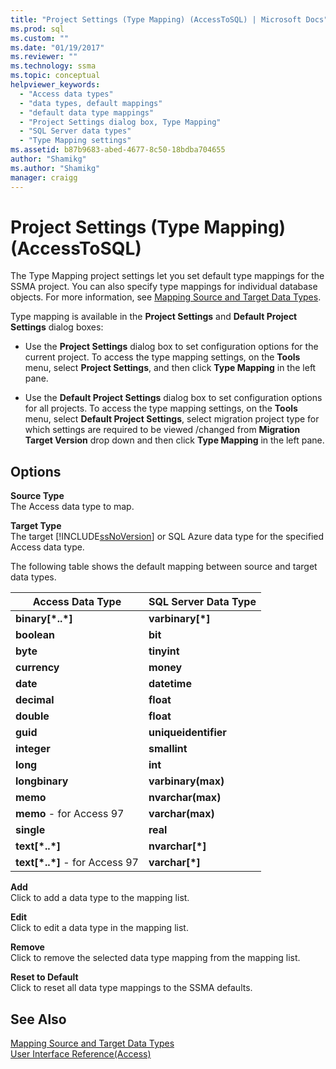 ```yaml
---
title: "Project Settings (Type Mapping) (AccessToSQL) | Microsoft Docs"
ms.prod: sql
ms.custom: ""
ms.date: "01/19/2017"
ms.reviewer: ""
ms.technology: ssma
ms.topic: conceptual
helpviewer_keywords: 
  - "Access data types"
  - "data types, default mappings"
  - "default data type mappings"
  - "Project Settings dialog box, Type Mapping"
  - "SQL Server data types"
  - "Type Mapping settings"
ms.assetid: b87b9683-abed-4677-8c50-18bdba704655
author: "Shamikg"
ms.author: "Shamikg"
manager: craigg
---
```

# Project Settings (Type Mapping) (AccessToSQL)
The Type Mapping project settings let you set default type mappings for the SSMA project. You can also specify type mappings for individual database objects. For more information, see [Mapping Source and Target Data Types](mapping-source-and-target-data-types-accesstosql.md).  
  
Type mapping is available in the **Project Settings** and **Default Project Settings** dialog boxes:  
  
-   Use the **Project Settings** dialog box to set configuration options for the current project. To access the type mapping settings, on the **Tools** menu, select **Project Settings**, and then click **Type Mapping** in the left pane.  
  
-   Use the **Default Project Settings** dialog box to set configuration options for all projects. To access the type mapping settings, on the **Tools** menu, select **Default Project Settings**, select migration project type for which settings are required to be viewed /changed from **Migration Target Version** drop down and then click **Type Mapping** in the left pane.  
  
## Options  
**Source Type**  
The Access data type to map.  
  
**Target Type**  
The target [!INCLUDE[ssNoVersion](../../includes/ssnoversion-md.md)] or SQL Azure data type for the specified Access data type.  
  
The following table shows the default mapping between source and target data types.  
  
|Access Data Type|SQL Server Data Type|  
|--------------------|------------------------|  
|**binary[\*..\*]**|**varbinary[\*]**|  
|**boolean**|**bit**|  
|**byte**|**tinyint**|  
|**currency**|**money**|  
|**date**|**datetime**|  
|**decimal**|**float**|  
|**double**|**float**|  
|**guid**|**uniqueidentifier**|  
|**integer**|**smallint**|  
|**long**|**int**|  
|**longbinary**|**varbinary(max)**|  
|**memo**|**nvarchar(max)**|  
|**memo** - for Access 97|**varchar(max)**|  
|**single**|**real**|  
|**text[\*..\*]**|**nvarchar[\*]**|  
|**text[\*..\*]** - for Access 97|**varchar[\*]**|  
  
**Add**  
Click to add a data type to the mapping list.  
  
**Edit**  
Click to edit a data type in the mapping list.  
  
**Remove**  
Click to remove the selected data type mapping from the mapping list.  
  
**Reset to Default**  
Click to reset all data type mappings to the SSMA defaults.  
  
## See Also  
[Mapping Source and Target Data Types](mapping-source-and-target-data-types-accesstosql.md)  
[User Interface Reference(Access)](https://msdn.microsoft.com/af24c303-4a41-449b-9c86-d6558a97e839)  
  
